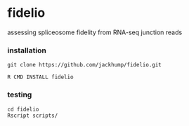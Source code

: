 # fidelio
assessing spliceosome fidelity from RNA-seq junction reads


### installation

```
git clone https://github.com/jackhump/fidelio.git

R CMD INSTALL fidelio
```

### testing

```
cd fidelio
Rscript scripts/
```
